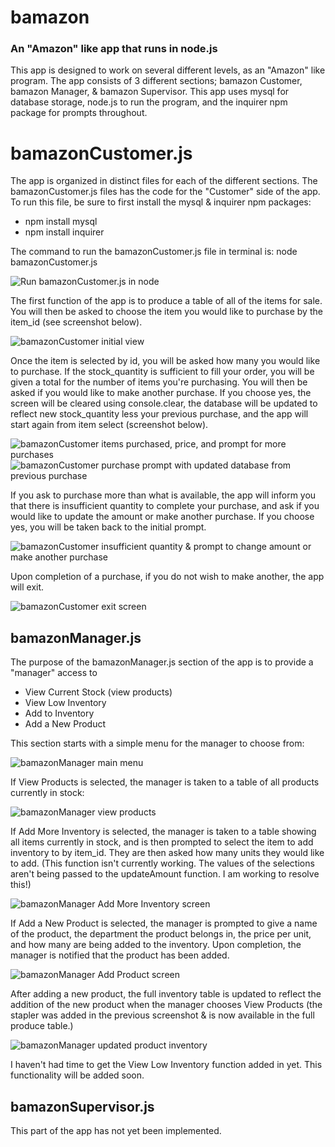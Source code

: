# bamazon
### An "Amazon" like app that runs in node.js

This app is designed to work on several different levels, as an "Amazon" like program. The app consists of 3 different sections; bamazon Customer, bamazon Manager, & bamazon Supervisor. This app uses mysql for database storage, node.js to run the program, and the inquirer npm package for prompts throughout.

# bamazonCustomer.js

The app is organized in distinct files for each of the different sections. The bamazonCustomer.js files has the code for the "Customer" side of the app. To run this file, be sure to first install the mysql & inquirer npm packages:

  - npm install mysql
  - npm install inquirer

The command to run the bamazonCustomer.js file in terminal is: node bamazonCustomer.js

![Run bamazonCustomer.js in node](/images/bamazonCustomer1.png)

The first function of the app is to produce a table of all of the items for sale. You will then be asked to choose the item you would like to purchase by the item_id (see screenshot below).

![bamazonCustomer initial view](/images/bamazonCustomer2.png)

Once the item is selected by id, you will be asked how many you would like to purchase. If the stock_quantity is sufficient to fill your order, you will be given a total for the number of items you're purchasing. You will then be asked if you would like to make another purchase. If you choose yes, the screen will be cleared using console.clear, the database will be updated to reflect new stock_quantity less your previous purchase, and the app will start again from item select (screenshot below).

![bamazonCustomer items purchased, price, and prompt for more purchases](/images/bamazonCustomer3.png)
![bamazonCustomer purchase prompt with updated database from previous purchase](/images/bamazonCustomer4.png)

If you ask to purchase more than what is available, the app will inform you that there is insufficient quantity to complete your purchase, and ask if you would like to update the amount or make another purchase. If you choose yes, you will be taken back to the initial prompt.

![bamazonCustomer insufficient quantity & prompt to change amount or make another purchase](/images/bamazonCustomer5.png)

Upon completion of a purchase, if you do not wish to make another, the app will exit.

![bamazonCustomer exit screen](/images/bamazonCustomer6.png)

## bamazonManager.js

The purpose of the bamazonManager.js section of the app is to provide a "manager" access to 
  - View Current Stock (view products)
  - View Low Inventory
  - Add to Inventory
  - Add a New Product

This section starts with a simple menu for the manager to choose from:

![bamazonManager main menu](/images/bamazonManager1.png)

If View Products is selected, the manager is taken to a table of all products currently in stock:

![bamazonManager view products](/images/bamazonManager2.png)

If Add More Inventory is selected, the manager is taken to a table showing all items currently in stock, and is then prompted to select the item to add inventory to by item_id. They are then asked how many units they would like to add. (This function isn't currently working. The values of the selections aren't being passed to the updateAmount function. I am working to resolve this!)

![bamazonManager Add More Inventory screen](/images/bamazonManager3.png)

If Add a New Product is selected, the manager is prompted to give a name of the product, the department the product belongs in, the price per unit, and how many are being added to the inventory. Upon completion, the manager is notified that the product has been added.

![bamazonManager Add Product screen](/images/bamazonManager4.png)

After adding a new product, the full inventory table is updated to reflect the addition of the new product when the manager chooses View Products (the stapler was added in the previous screenshot & is now available in the full produce table.)

![bamazonManager updated product inventory](/images/bamazonManager5.png)

I haven't had time to get the View Low Inventory function added in yet. This functionality will be added soon.

## bamazonSupervisor.js

This part of the app has not yet been implemented.





